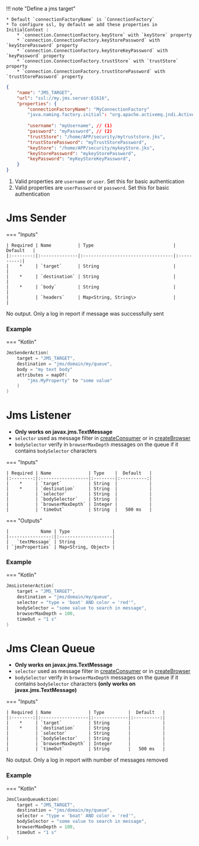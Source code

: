 !!! note "Define a jms target"

    * Default `connectionFactoryName` is `ConnectionFactory`
    * To configure ssl, by default we add these properties in InitialContext : 
        * `connection.ConnectionFactory.keyStore` with `keyStore` property
        * `connection.ConnectionFactory.keyStorePassword` with `keyStorePassword` property
        * `connection.ConnectionFactory.keyStoreKeyPassword` with `keyPassword` property
        * `connection.ConnectionFactory.trustStore` with `trustStore` property
        * `connection.ConnectionFactory.trustStorePassword` with `trustStorePassword` property

```json title="Jms target example"
{
    "name": "JMS_TARGET",
    "url": "ssl://my.jms.server:61616",
    "properties": {
        "connectionFactoryName": "MyConnectionFactory"
        "java.naming.factory.initial": "org.apache.activemq.jndi.ActiveMQInitialContextFactory",
        
        "username": "myUsername", // (1)
        "password": "myPassword", // (2)
        "trustStore": "/home/APP/security/mytruststore.jks",
        "trustStorePassword": "myTrustStorePassword",
        "keyStore": "/home/APP/security/mykeyStore.jks",
        "keyStorePassword": "mykeyStorePassword",
        "keyPassword": "myKeyStoreKeyPassword",
    }
}
```

1. Valid properties are `username` or `user`. Set this for basic authentication
2. Valid properties are `userPassword` or `password`. Set this for basic authentication

# Jms Sender

=== "Inputs"

    | Required | Name          | Type                              |  Default   |
    |:--------:|:--------------|:----------------------------------|:----------:|
    |    *     | `target`      | String                            |            |
    |    *     | `destination` | String                            |            |
    |    *     | `body`        | String                            |            |
    |          | `headers`     | Map<String, String\>              |            |

No output. Only a log in report if message was successfully sent


### Example

=== "Kotlin"
``` kotlin
JmsSenderAction(
    target = "JMS_TARGET",
    destination = "jms/domain/my/queue",
    body = "my text body"
    attributes = mapOf(
        "jms.MyProperty" to "some value"
    )
)
```

# Jms Listener

*  **Only works on javax.jms.TextMessage**
* `selector` used as message filter in [createConsumer](https://docs.oracle.com/javaee/7/api/javax/jms/Session.html#createConsumer-javax.jms.Destination-java.lang.String-) or in [createBrowser](https://docs.oracle.com/javaee/7/api/javax/jms/Session.html#createBrowser-javax.jms.Queue-java.lang.String-)
* `bodySelector` verify in `browserMaxDepth` messages on the queue if it contains `bodySelector` characters

=== "Inputs"

    | Required | Name              | Type    |  Default   |
    |:--------:|:------------------|:--------|:----------:|
    |    *     | `target`          | String  |            |
    |    *     | `destination`     | String  |            |
    |          | `selector`        | String  |            |
    |          | `bodySelector`    | String  |            |
    |          | `browserMaxDepth` | Integer |            |
    |          | `timeOut`         | String  |   500 ms   |

=== "Outputs"

    |            Name | Type                |
    |----------------:|:--------------------|
    |   `textMessage` | String              |
    | `jmsProperties` | Map<String, Object> |

### Example

=== "Kotlin"
``` kotlin
JmsListenerAction(
    target = "JMS_TARGET",
    destination = "jms/domain/my/queue",
    selector = "type = 'boat' AND color = 'red'",
    bodySelector = "some value to search in message",
    browserMaxDepth = 100,
    timeOut = "1 s"
)
```

# Jms Clean Queue

*  **Only works on javax.jms.TextMessage**
* `selector` used as message filter in [createConsumer](https://docs.oracle.com/javaee/7/api/javax/jms/Session.html#createConsumer-javax.jms.Destination-java.lang.String-) or in [createBrowser](https://docs.oracle.com/javaee/7/api/javax/jms/Session.html#createBrowser-javax.jms.Queue-java.lang.String-)
* `bodySelector` verify in `browserMaxDepth` messages on the queue if it contains `bodySelector` characters **(only works on javax.jms.TextMessage)**

=== "Inputs"

    | Required | Name              | Type         |  Default   |
    |:--------:|:------------------|:-------------|:----------:|
    |    *     | `target`          | String       |            |
    |    *     | `destination`     | String       |            |
    |          | `selector`        | String       |            |
    |          | `bodySelector`    | String       |            |
    |          | `browserMaxDepth` | Integer      |            |
    |          | `timeOut`         | String       |   500 ms   |

No output. Only a log in report with number of messages removed

### Example

=== "Kotlin"
``` kotlin
JmsCleanQueueAction(
    target = "JMS_TARGET",
    destination = "jms/domain/my/queue",
    selector = "type = 'boat' AND color = 'red'",
    bodySelector = "some value to search in message",
    browserMaxDepth = 100,
    timeOut = "1 s"
)
```
